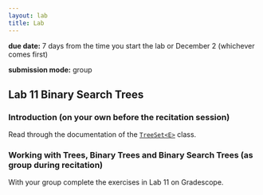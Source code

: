 ```yaml
---
layout: lab
title: Lab
---
```


<div class="lab-right" markdown="1">

__due date:__ 7 days from the time you start the lab or
December 2
(whichever comes first)

__submission mode:__ group

</div>

<main markdown="1" class="lab">

## Lab 11 Binary Search Trees


### Introduction (on your own before the recitation session)

Read through the documentation of the [`TreeSet<E>`](https://docs.oracle.com/en/java/javase/11/docs/api/java.base/java/util/TreeSet.html) class.

### Working with Trees, Binary Trees and Binary Search Trees (as group during recitation)

With your group complete the exercises in Lab 11 on Gradescope.

</main>
